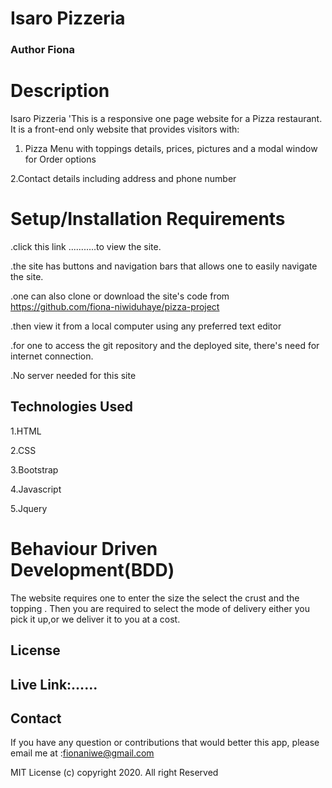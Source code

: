 # Isaro Pizzeria

### Author Fiona 

# Description
 Isaro Pizzeria 'This is a responsive one page website for a Pizza restaurant. 
 It is a front-end only website that provides visitors with:
1. Pizza Menu with toppings details, prices, pictures and a modal window for Order options

2.Contact details including  address and phone number

# Setup/Installation Requirements
.click this link ...........to view the site.

.the site has buttons and navigation bars that allows one to easily navigate the site.

.one can also clone or download the site's code from https://github.com/fiona-niwiduhaye/pizza-project

.then view it from a local computer using any preferred text editor

.for one to access the git repository and the deployed site, there's need for internet connection.

.No server needed for this site

## Technologies Used
1.HTML

2.CSS

3.Bootstrap

4.Javascript

5.Jquery

# Behaviour Driven Development(BDD)

The website requires one to enter the size the select the crust and the topping .
Then you are required to select the mode of delivery either you pick it up,or we deliver it to you at a cost.
## License


## Live Link:......

## Contact
If you have any question or contributions that would better this app, please email me at :fionaniwe@gmail.com

MIT License (c) copyright 2020. All right Reserved 





